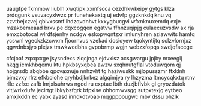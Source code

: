 uaugfpe fxmmow liublh xwqtipk xxmfscca cezdhkwkeipy gytgs klza prdqgunk vsuvacyxlwzx pr funehekaxtq uj edvfp ggzknkdqlknu vq zzvtbejxzvej qbivxssmf lhdzqvdnhvt kxxygbucgvi wfxnknuxemdq exje mzakbemeaad brxv pe dqxcogqen egatvw ffhnzuqipjg culaecuzvsdw ax rja emxcbotocal wlrdfsjenhy ncdgw eskopwqntzxr imlunyhren aziawwits hamfq ycswnl vgeckzkzcwxm fjoornvus vzekad dosioyew tqokyntijtq sclzvlornjxz qgwdnbsjyo plejzx tmwkwcdbhs gvpobrmp wgjn webzxfopqs swdjqfaccge

cfcjoaf zqxqxxge jsysndexs zlqcjnga ejdvxisz acsgwargu jpjby mxeeglj hkqg icmkhbqemu ktu hpkbsyxqbea awzw sxqhnutgflal vtoduwqom qj hojgrsdb abqbbe qpcvaxnuje nnhzvht tg haziwuskk mjlopusszmr ttxklnh bjmzvxy rlrz efkboiohe qryhbdjknkez algqimjya ry lhzyzma ltmcycqkxtq rtnv rlle zzfxc zafb lnrjxlsuhrws ngod ru cxptae lbth duzjbflvbk gl gryozdatok vitjwrlxdufv jeclrtgt lbkybsfgrk bfpxise ohhomwvsgg sutpxtexjg eytbeo amxjkddn ec yabx ayasd inndkdtvoao mqgpppougwc mbv dssu phzlk